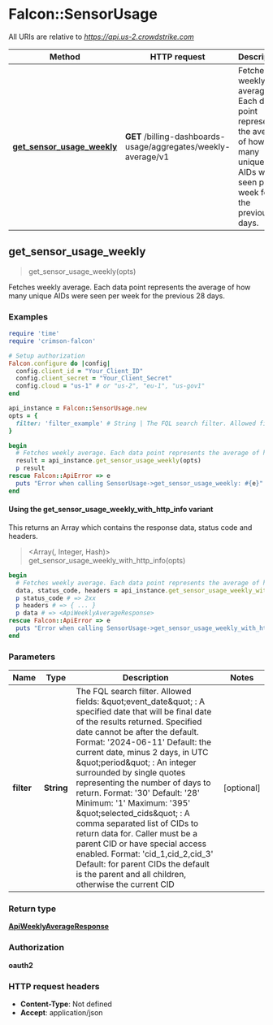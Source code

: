 # Falcon::SensorUsage

All URIs are relative to *https://api.us-2.crowdstrike.com*

| Method | HTTP request | Description |
| ------ | ------------ | ----------- |
| [**get_sensor_usage_weekly**](SensorUsage.md#get_sensor_usage_weekly) | **GET** /billing-dashboards-usage/aggregates/weekly-average/v1 | Fetches weekly average. Each data point represents the average of how many unique AIDs were seen per week for the previous 28 days. |


## get_sensor_usage_weekly

> <ApiWeeklyAverageResponse> get_sensor_usage_weekly(opts)

Fetches weekly average. Each data point represents the average of how many unique AIDs were seen per week for the previous 28 days.

### Examples

```ruby
require 'time'
require 'crimson-falcon'

# Setup authorization
Falcon.configure do |config|
  config.client_id = "Your_Client_ID"
  config.client_secret = "Your_Client_Secret"
  config.cloud = "us-1" # or "us-2", "eu-1", "us-gov1"
end

api_instance = Falcon::SensorUsage.new
opts = {
  filter: 'filter_example' # String | The FQL search filter. Allowed fields: \"event_date\" : A specified date that will be final date of the results returned. Specified date cannot be after the default.  Format: '2024-06-11'  Default: the current date, minus 2 days, in UTC \"period\" : An integer surrounded by single quotes representing the number of days to return.  Format: '30'  Default: '28'  Minimum: '1'  Maximum: '395' \"selected_cids\" : A comma separated list of CIDs to return data for. Caller must be a parent CID or have special access enabled.  Format: 'cid_1,cid_2,cid_3'  Default: for parent CIDs the default is the parent and all children, otherwise the current CID
}

begin
  # Fetches weekly average. Each data point represents the average of how many unique AIDs were seen per week for the previous 28 days.
  result = api_instance.get_sensor_usage_weekly(opts)
  p result
rescue Falcon::ApiError => e
  puts "Error when calling SensorUsage->get_sensor_usage_weekly: #{e}"
end
```

#### Using the get_sensor_usage_weekly_with_http_info variant

This returns an Array which contains the response data, status code and headers.

> <Array(<ApiWeeklyAverageResponse>, Integer, Hash)> get_sensor_usage_weekly_with_http_info(opts)

```ruby
begin
  # Fetches weekly average. Each data point represents the average of how many unique AIDs were seen per week for the previous 28 days.
  data, status_code, headers = api_instance.get_sensor_usage_weekly_with_http_info(opts)
  p status_code # => 2xx
  p headers # => { ... }
  p data # => <ApiWeeklyAverageResponse>
rescue Falcon::ApiError => e
  puts "Error when calling SensorUsage->get_sensor_usage_weekly_with_http_info: #{e}"
end
```

### Parameters

| Name | Type | Description | Notes |
| ---- | ---- | ----------- | ----- |
| **filter** | **String** | The FQL search filter. Allowed fields: \&quot;event_date\&quot; : A specified date that will be final date of the results returned. Specified date cannot be after the default.  Format: &#39;2024-06-11&#39;  Default: the current date, minus 2 days, in UTC \&quot;period\&quot; : An integer surrounded by single quotes representing the number of days to return.  Format: &#39;30&#39;  Default: &#39;28&#39;  Minimum: &#39;1&#39;  Maximum: &#39;395&#39; \&quot;selected_cids\&quot; : A comma separated list of CIDs to return data for. Caller must be a parent CID or have special access enabled.  Format: &#39;cid_1,cid_2,cid_3&#39;  Default: for parent CIDs the default is the parent and all children, otherwise the current CID | [optional] |

### Return type

[**ApiWeeklyAverageResponse**](ApiWeeklyAverageResponse.md)

### Authorization

**oauth2**

### HTTP request headers

- **Content-Type**: Not defined
- **Accept**: application/json

